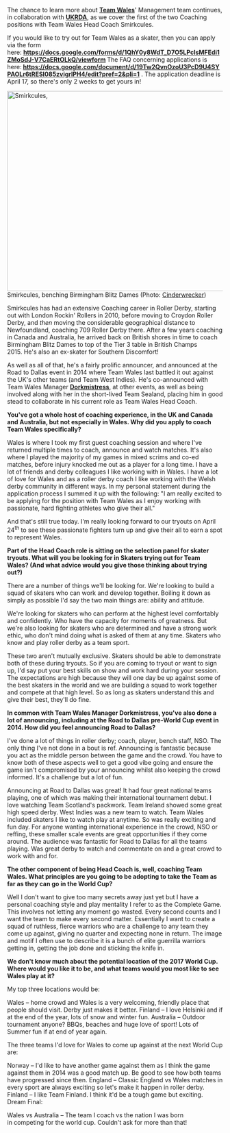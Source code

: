 <html><body><p class="p1">The chance to learn more about <strong><a href="https://www.facebook.com/teamwalesrollerderby">Team Wales</a></strong>' Management team continues, in collaboration with <strong><a href="http://ukrda.org.uk">UKRDA</a></strong>, as we cover the first of the two Coaching positions with Team Wales Head Coach Smirkcules.</p>
If you would like to try out for Team Wales as a skater, then you can apply via the form here: <strong><a href="https://docs.google.com/forms/d/1QhY0y8WdT_D7O5LPclsMFEdi1ZMoSdJ-V7CaERtOLkQ/viewform">https://docs.google.com/forms/d/1QhY0y8WdT_D7O5LPclsMFEdi1ZMoSdJ-V7CaERtOLkQ/viewform</a> </strong>The FAQ concerning applications is here:<strong> <a href="https://docs.google.com/document/d/19Tw2QvnOzoU3PcD9U4SYPAOLr6tRESI085zvigrlPH4/edit?pref=2&amp;pli=1">https://docs.google.com/document/d/19Tw2QvnOzoU3PcD9U4SYPAOLr6tRESI085zvigrlPH4/edit?pref=2&amp;pli=1</a></strong> . The application deadline is April 17, so there's only 2 weeks to get yours in!

<a href="https://www.scottishrollerderbyblog.com/2016/04/05/team-wales-head-coach-smirkcules/11816794_870899459662448_9095224078660854342_n/#main" rel="attachment wp-att-6933"><img class="size-full wp-image-6933" src="/2016/04/11816794_870899459662448_9095224078660854342_n.jpg" alt="Smirkcules, " width="700" height="467"></a> Smirkcules, benching Birmingham Blitz Dames (Photo: <a href="https://www.facebook.com/Cinderwreckerphotography/">Cinderwrecker</a>)
<p class="p1">Smirkcules has had an extensive Coaching career in Roller Derby, starting out with London Rockin' Rollers in 2010, before moving to Croydon Roller Derby, and <em>then</em> moving the considerable geographical distance to Newfoundland, coaching 709 Roller Derby there. After a few years coaching in Canada and Australia, he arrived back on British shores in time to coach Birmingham Blitz Dames to top of the Tier 3 table in British Champs 2015. He's also an ex-skater for Southern Discomfort!</p>
<p class="p1">As well as all of that, he's a fairly prolific announcer, and announced at the Road to Dallas event in 2014 where Team Wales last battled it out against the UK's other teams (and Team West Indies). He's co-announced with Team Wales Manager <strong><a href="https://www.scottishrollerderbyblog.com/posts/2016/03/24/team-wales-manager-dorkmistress/">Dorkmistress</a></strong>, at other events, as well as being involved along with her in the short-lived Team Sealand, placing him in good stead to collaborate in his current role as Team Wales Head Coach.</p>
<strong>You've got a whole host of coaching experience, in the UK and Canada and Australia, but not especially in Wales. Why did you apply to coach Team Wales specifically?</strong>

Wales is where I took my first guest coaching session and where I've returned multiple times to coach, announce and watch matches. It's also where I played the majority of my games in mixed scrims and co-ed matches, before injury knocked me out as a player for a long time. I have a lot of friends and derby colleagues I like working with in Wales. I have a lot of love for Wales and as a roller derby coach I like working with the Welsh derby community in different ways.
In my personal statement during the application process I summed it up with the following:
"I am really excited to be applying for the position with Team Wales as I enjoy working with passionate, hard fighting athletes who give their all."

And that's still true today. I'm really looking forward to our tryouts on April 24<sup>th</sup> to see these passionate fighters turn up and give their all to earn a spot to represent Wales.

<strong>Part of the Head Coach role is sitting on the selection panel for skater tryouts. What will you be looking for in Skaters trying out for Team Wales? (And what advice would you give those thinking about trying out?)</strong>

There are a number of things we'll be looking for. We're looking to build a squad of skaters who can work and develop together. Boiling it down as simply as possible I'd say the two main things are: ability and attitude.

We're looking for skaters who can perform at the highest level comfortably and confidently. Who have the capacity for moments of greatness. But we're also looking for skaters who are determined and have a strong work ethic, who don't mind doing what is asked of them at any time. Skaters who know and play roller derby as a team sport.

These two aren't mutually exclusive. Skaters should be able to demonstrate both of these during tryouts. So if you are coming to tryout or want to sign up, I'd say put your best skills on show and work hard during your session. The expectations are high because they will one day be up against some of the best skaters in the world and we are building a squad to work together and compete at that high level. So as long as skaters understand this and give their best, they'll do fine.

<strong>In common with Team Wales Manager Dorkmistress, you've also done a lot of announcing, including at the Road to Dallas pre-World Cup event in 2014. How did you feel announcing Road to Dallas?</strong>

I've done a lot of things in roller derby; coach, player, bench staff, NSO. The only thing I've not done in a bout is ref. Announcing is fantastic because you act as the middle person between the game and the crowd. You have to know both of these aspects well to get a good vibe going and ensure the game isn't compromised by your announcing whilst also keeping the crowd informed. It's a challenge but a lot of fun.

Announcing at Road to Dallas was great! It had four great national teams playing, one of which was making their international tournament debut. I love watching Team Scotland's packwork. Team Ireland showed some great high speed derby. West Indies was a new team to watch. Team Wales included skaters I like to watch play at anytime. So was really exciting and fun day. For anyone wanting international experience in the crowd, NSO or reffing, these smaller scale events are great opportunities if they come around. The audience was fantastic for Road to Dallas for all the teams playing. Was great derby to watch and commentate on and a great crowd to work with and for.

<strong>The other component of being Head Coach is, well, coaching Team Wales. What principles are you going to be adopting to take the Team as far as they can go in the World Cup?</strong>

Well I don't want to give too many secrets away just yet but I have a personal coaching style and play mentality I refer to as the Complete Game. This involves not letting any moment go wasted. Every second counts and I want the team to make every second matter. Essentially I want to create a squad of ruthless, fierce warriors who are a challenge to any team they come up against, giving no quarter and expecting none in return. The image and motif I often use to describe it is a bunch of elite guerrilla warriors getting in, getting the job done and sticking the knife in.

<strong>We don't know much about the potential location of the 2017 World Cup. Where would you like it to be, and what teams would you most like to see Wales play at it?</strong>

My top three locations would be:

Wales – home crowd and Wales is a very welcoming, friendly place that people should visit. Derby just makes it better.
Finland – I love Helsinki and if at the end of the year, lots of snow and winter fun.
Australia – Outdoor tournament anyone? BBQs, beaches and huge love of sport! Lots of Summer fun if at end of year again.

The three teams I'd love for Wales to come up against at the next World Cup are:

Norway – I'd like to have another game against them as I think the game against them in 2014 was a good match up. Be good to see how both teams have progressed since then.
England – Classic England vs Wales matches in every sport are always exciting so let's make it happen in roller derby.
Finland – I like Team Finland. I think it'd be a tough game but exciting.
Dream Final:

Wales vs Australia – The team I coach vs the nation I was born in competing for the world cup. Couldn't ask for more than that!</body></html>

